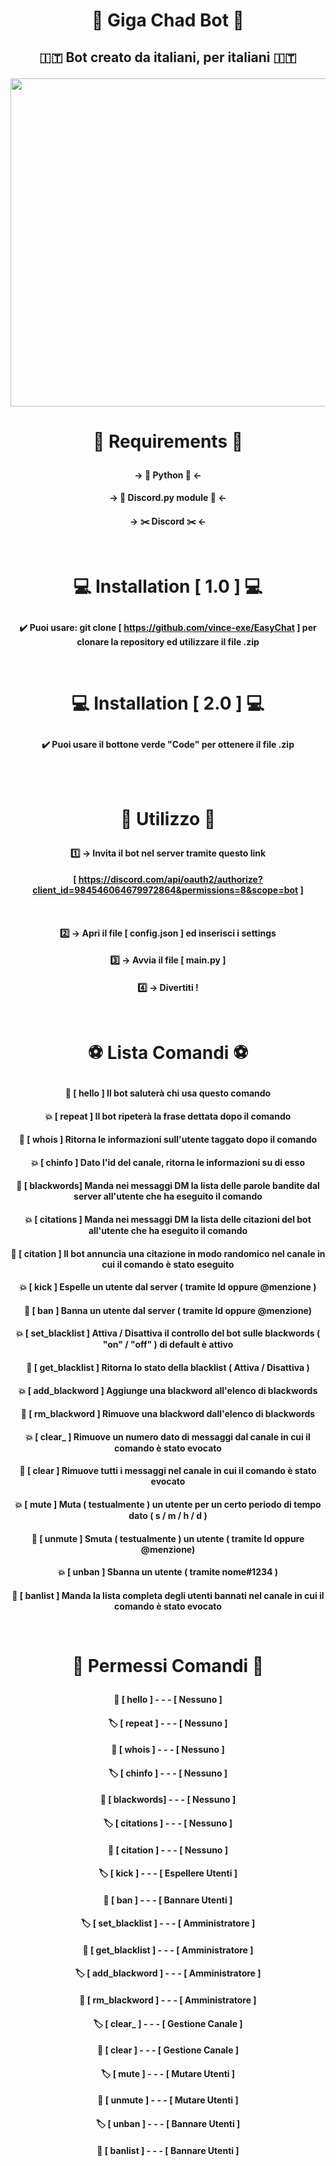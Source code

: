 # <p align="center">🥵 Giga Chad Bot 🥵</p>

## <p align="center"> 🇮🇹 Bot creato da italiani, per italiani 🇮🇹 </p>

<img src="https://i.ytimg.com/vi/Ux5cQbO_ybw/maxresdefault.jpg" width="1800px" height="525px">

# <p align="center">🐸 Requirements 🐸</p>
#### <p align="center">-> 🐍 Python 🐍 <- </p>
#### <p align="center">-> 🤖 Discord.py  module 🤖 <- </p>
#### <p align="center">-> ✂️ Discord ✂️ <- </p><br>
  
# <p align="center">💻 Installation [ 1.0 ] 💻</p>
#### <p align="center">✔️ Puoi usare: git clone [ https://github.com/vince-exe/EasyChat ] per clonare la repository ed utilizzare il file .zip</p><br>
 
# <p align="center">💻 Installation [ 2.0 ] 💻</p>
#### <p align="center">✔️ Puoi usare il bottone verde "Code" per ottenere il file .zip</p><br><br>

# <p align="center">🚀 Utilizzo 🚀</p>
#### <p align="center">1️⃣ -> Invita il bot nel server tramite questo link</p>
#### <p align="center"> [ https://discord.com/api/oauth2/authorize?client_id=984546064679972864&permissions=8&scope=bot ]</p><br>
#### <p align="center">2️⃣ -> Apri il file [ config.json ] ed inserisci i settings</p>
#### <p align="center">3️⃣ -> Avvia il file [ main.py ]</p>
#### <p align="center">4️⃣ -> Divertiti !</p><br>

# <p align="center">⚽ Lista Comandi ⚽</p>
#### <p align="center"> 💢 [ hello ] Il bot saluterà chi usa questo comando</p>
#### <p align="center"> 💥 [ repeat ] Il bot ripeterà la frase dettata dopo il comando</p>
#### <p align="center"> 💢 [ whois ] Ritorna le informazioni sull'utente taggato dopo il comando</p>
#### <p align="center"> 💥 [ chinfo ] Dato l'id del canale, ritorna le informazioni su di esso</p>
#### <p align="center"> 💢 [ blackwords] Manda nei messaggi DM la lista delle parole bandite dal server all'utente che ha eseguito il comando</p>
#### <p align="center"> 💥 [ citations ] Manda nei messaggi DM la lista delle citazioni del bot all'utente che ha eseguito il comando</p>
#### <p align="center"> 💢 [ citation ] Il bot annuncia una citazione in modo randomico nel canale in cui il comando è stato eseguito</p>
#### <p align="center"> 💥 [ kick ] Espelle un utente dal server ( tramite Id oppure @menzione )</p>
#### <p align="center"> 💢 [ ban ] Banna un utente dal server ( tramite Id oppure @menzione) </p>
#### <p align="center"> 💥 [ set_blacklist ] Attiva / Disattiva il controllo del bot sulle blackwords ( "on" / "off" ) di default è attivo</p>
#### <p align="center"> 💢 [ get_blacklist ] Ritorna lo stato della blacklist ( Attiva / Disattiva )</p>
#### <p align="center"> 💥 [ add_blackword ] Aggiunge una blackword all'elenco di blackwords</p>
#### <p align="center"> 💢 [ rm_blackword ] Rimuove una blackword dall'elenco di blackwords</p>
#### <p align="center"> 💥 [ clear_ ] Rimuove un numero dato di messaggi dal canale in cui il comando è stato evocato</p>
#### <p align="center"> 💢 [ clear ] Rimuove tutti i messaggi nel canale in cui il comando è stato evocato</p>
#### <p align="center"> 💥 [ mute ] Muta ( testualmente ) un utente per un certo periodo di tempo dato ( s / m / h / d )</p>
#### <p align="center"> 💢 [ unmute ] Smuta ( testualmente ) un utente ( tramite Id oppure @menzione) </p>
#### <p align="center"> 💥 [ unban ] Sbanna un utente ( tramite nome#1234 )</p>
#### <p align="center"> 💢 [ banlist ] Manda la lista completa degli utenti bannati nel canale in cui il comando è stato evocato</p><br>


# <p align="center">🚨 Permessi Comandi 🚨</p>
#### <p align="center"> 🔖 [ hello ]  - - -  [ Nessuno ]</p>
#### <p align="center"> 🏷️ [ repeat ] - - - [ Nessuno ]</p>
#### <p align="center"> 🔖 [ whois ] - - -  [ Nessuno ]</p>
#### <p align="center"> 🏷️ [ chinfo ] - - -  [ Nessuno ]</p>
#### <p align="center"> 🔖 [ blackwords] - - -  [ Nessuno ]</p>
#### <p align="center"> 🏷️ [ citations ] - - -  [ Nessuno ]</p>
#### <p align="center"> 🔖 [ citation ] - - -  [ Nessuno ]</p>
#### <p align="center"> 🏷️ [ kick ] - - -  [ Espellere Utenti ]</p>
#### <p align="center"> 🔖 [ ban ] - - -  [ Bannare Utenti ]</p>
#### <p align="center"> 🏷️ [ set_blacklist ] - - -  [ Amministratore ]</p>
#### <p align="center"> 🔖 [ get_blacklist ] - - -  [ Amministratore ]</p>
#### <p align="center"> 🏷️ [ add_blackword ] - - -  [ Amministratore ]</p>
#### <p align="center"> 🔖 [ rm_blackword ] - - -  [ Amministratore ]</p>
#### <p align="center"> 🏷️ [ clear_ ] - - -  [ Gestione Canale ]</p>
#### <p align="center"> 🔖 [ clear ] - - -  [ Gestione Canale ]</p>
#### <p align="center"> 🏷️ [ mute ] - - -  [ Mutare Utenti ]</p>
#### <p align="center"> 🔖 [ unmute ] - - -  [ Mutare Utenti ]</p>
#### <p align="center"> 🏷️ [ unban ] - - -  [ Bannare Utenti ]</p>
#### <p align="center"> 🔖 [ banlist ] - - -  [ Bannare Utenti ]</p><br>
